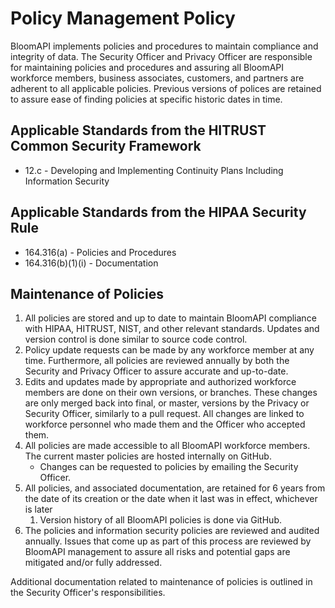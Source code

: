 # Policy Management Policy

BloomAPI implements policies and procedures to maintain compliance and integrity of data. The Security Officer and Privacy Officer are responsible for maintaining policies and procedures and assuring all BloomAPI workforce members, business associates, customers, and partners are adherent to all applicable policies. Previous versions of polices are retained to assure ease of finding policies at specific historic dates in time.

## Applicable Standards from the HITRUST Common Security Framework

* 12.c - Developing and Implementing Continuity Plans Including Information Security

## Applicable Standards from the HIPAA Security Rule

* 164.316(a) - Policies and Procedures
* 164.316(b)(1)(i) - Documentation

## Maintenance of Policies

1. All policies are stored and up to date to maintain BloomAPI compliance with HIPAA, HITRUST, NIST, and other relevant standards. Updates and version control is done similar to source code control.
2. Policy update requests can be made by any workforce member at any time. Furthermore, all policies are reviewed annually by both the Security and Privacy Officer to assure accurate and up-to-date.
3. Edits and updates made by appropriate and authorized workforce members are done on their own versions, or branches. These changes are only merged back into final, or master, versions by the Privacy or Security Officer, similarly to a pull request. All changes are linked to workforce personnel who made them and the Officer who accepted them.
4. All policies are made accessible to all BloomAPI workforce members. The current master policies are hosted internally on GitHub.
	* Changes can be requested to policies by emailing the Security Officer. 
5. All policies, and associated documentation, are retained for 6 years from the date of its creation or the date when it last was in effect, whichever is later
	1. Version history of all BloomAPI policies is done via GitHub.
6. The policies and information security policies are reviewed and audited annually. Issues that come up as part of this process are reviewed by BloomAPI management to assure all risks and potential gaps are mitigated and/or fully addressed.

Additional documentation related to maintenance of policies is outlined in the Security Officer's responsibilities.
